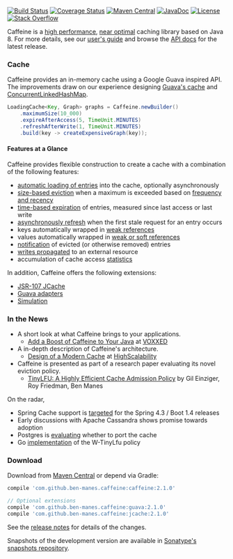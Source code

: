 [![Build Status](https://travis-ci.org/ben-manes/caffeine.svg)](https://travis-ci.org/ben-manes/caffeine)
[![Coverage Status](https://img.shields.io/coveralls/ben-manes/caffeine.svg)](https://coveralls.io/r/ben-manes/caffeine?branch=master)
[![Maven Central](https://maven-badges.herokuapp.com/maven-central/com.github.ben-manes.caffeine/caffeine/badge.svg)](https://maven-badges.herokuapp.com/maven-central/com.github.ben-manes.caffeine/caffeine)
[![JavaDoc](https://javadoc-emblem.rhcloud.com/doc/com.github.ben-manes.caffeine/caffeine/badge.svg)](http://www.javadoc.io/doc/com.github.ben-manes.caffeine/caffeine)
[![License](http://img.shields.io/:license-apache-brightgreen.svg)](http://www.apache.org/licenses/LICENSE-2.0.html)
[![Stack Overflow](http://img.shields.io/:stack%20overflow-caffeine-brightgreen.svg)](http://stackoverflow.com/questions/tagged/caffeine)

Caffeine is a [high performance][benchmarks], [near optimal][efficiency] caching library based on
Java 8. For more details, see our [user's guide][users-guide] and browse the [API docs][javadoc] for
the latest release.

### Cache

Caffeine provides an in-memory cache using a Google Guava inspired API. The improvements draw on our
experience designing [Guava's cache][guava-cache] and [ConcurrentLinkedHashMap][clhm].

```java
LoadingCache<Key, Graph> graphs = Caffeine.newBuilder()
    .maximumSize(10_000)
    .expireAfterAccess(5, TimeUnit.MINUTES)
    .refreshAfterWrite(1, TimeUnit.MINUTES)
    .build(key -> createExpensiveGraph(key));
```

#### Features at a Glance

Caffeine provides flexible construction to create a cache with a combination of the following features:

 * [automatic loading of entries][population] into the cache, optionally asynchronously
 * [size-based eviction][size] when a maximum is exceeded based on [frequency and recency][efficiency]
 * [time-based expiration][time] of entries, measured since last access or last write
 * [asynchronously refresh][refresh] when the first stale request for an entry occurs
 * keys automatically wrapped in [weak references][reference]
 * values automatically wrapped in [weak or soft references][reference]
 * [notification][listener] of evicted (or otherwise removed) entries
 * [writes propagated][writer] to an external resource
 * accumulation of cache access [statistics][statistics]

In addition, Caffeine offers the following extensions:
 * [JSR-107 JCache][jsr107]
 * [Guava adapters][guava-adapter]
 * [Simulation][simulator]

### In the News

 * A short look at what Caffeine brings to your applications.
   * [Add a Boost of Caffeine to Your Java][add-a-boost] at [VOXXED][voxxed]
 * A in-depth description of Caffeine's architecture.
   * [Design of a Modern Cache][modern-cache] at [HighScalability][HighScalability]
 * Caffeine is presented as part of a research paper evaluating its novel eviction policy.
   * [TinyLFU: A Highly Efficient Cache Admission Policy][tinylfu] by Gil Einziger, Roy Friedman, Ben Manes

On the radar,
 * Spring Cache support is [targeted][spring] for the Spring 4.3 / Boot 1.4 releases
 * Early discussions with Apache Cassandra shows promise towards adoption
 * Postgres is [evaluating][postgres] whether to port the cache
 * Go [implementation][go-tinylfu] of the W-TinyLfu policy

### Download

Download from [Maven Central][maven] or depend via Gradle:

```gradle
compile 'com.github.ben-manes.caffeine:caffeine:2.1.0'

// Optional extensions
compile 'com.github.ben-manes.caffeine:guava:2.1.0'
compile 'com.github.ben-manes.caffeine:jcache:2.1.0'
```

See the [release notes][releases] for details of the changes.

Snapshots of the development version are available in
[Sonatype's snapshots repository][snapshots].

[benchmarks]: https://github.com/ben-manes/caffeine/wiki/Benchmarks
[users-guide]: https://github.com/ben-manes/caffeine/wiki
[javadoc]: http://www.javadoc.io/doc/com.github.ben-manes.caffeine/caffeine
[guava-cache]: https://github.com/google/guava/wiki/CachesExplained
[clhm]: https://code.google.com/p/concurrentlinkedhashmap
[population]: https://github.com/ben-manes/caffeine/wiki/Population
[size]: https://github.com/ben-manes/caffeine/wiki/Eviction#size-based
[time]: https://github.com/ben-manes/caffeine/wiki/Eviction#time-based
[refresh]: https://github.com/ben-manes/caffeine/wiki/Refresh
[reference]: https://github.com/ben-manes/caffeine/wiki/Eviction#reference-based
[listener]: https://github.com/ben-manes/caffeine/wiki/Removal
[writer]: https://github.com/ben-manes/caffeine/wiki/Writer
[statistics]: https://github.com/ben-manes/caffeine/wiki/Statistics
[simulator]: https://github.com/ben-manes/caffeine/wiki/Simulator
[guava-adapter]: https://github.com/ben-manes/caffeine/wiki/Guava
[jsr107]: https://github.com/ben-manes/caffeine/wiki/JCache
[maven]: https://maven-badges.herokuapp.com/maven-central/com.github.ben-manes.caffeine/caffeine
[releases]: https://github.com/ben-manes/caffeine/releases
[snapshots]: https://oss.sonatype.org/content/repositories/snapshots
[efficiency]: https://github.com/ben-manes/caffeine/wiki/Efficiency
[tinylfu]: http://arxiv.org/pdf/1512.00727.pdf
[add-a-boost]: https://www.voxxed.com/blog/2015/12/add-a-boost-of-caffeine-to-your-java
[voxxed]: https://www.voxxed.com
[modern-cache]: http://highscalability.com/blog/2016/1/25/design-of-a-modern-cache.html
[highscalability]: http://highscalability.com
[spring]: https://jira.spring.io/browse/SPR-13690
[postgres]: https://www.mail-archive.com/pgsql-hackers@postgresql.org/msg274326.html
[go-tinylfu]: https://github.com/dgryski/go-tinylfu
